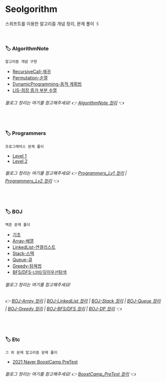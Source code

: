 # Seolgorithm
스위프트를 이용한 알고리즘 개념 정리, 문제 풀이 🖇

</br>

### 🏷 AlgorithmNote
```
알고리즘 개념 구현
```
- [RecursiveCall-재귀](https://github.com/seolhee2750/Seolgorithm/tree/main/AlgorithmNote/RecursiveCall/RecursiveCall)
- [Permutation-순열](https://github.com/seolhee2750/Seolgorithm/tree/main/AlgorithmNote/Permutation/Permutation)
- [DynamicProgramming-동적 계획법](https://github.com/seolhee2750/Seolgorithm/tree/main/AlgorithmNote/DynamicProgramming/DynamicProgramming)
- [LIS-최장 증가 부분 수열](https://github.com/seolhee2750/Seolgorithm/tree/main/AlgorithmNote/LIS/LIS)

###### 블로그 정리는 여기를 참고해주세요! 👉 [AlgorithmNote 정리](https://seolhee2750.tistory.com/category/%F0%9F%93%8D%20Algorithm%20Note/%F0%9F%94%8D%20with%20Swift) 👈

</br>

### 🏷 Programmers
```
프로그래머스 문제 풀이
```
- [Level 1](https://github.com/seolhee2750/Seolgorithm/tree/main/Programmers/Level1/Level1_Programmers)
- [Level 2](https://github.com/seolhee2750/Seolgorithm/tree/main/Programmers/Level2/Level2_Programmers)

###### 블로그 정리는 여기를 참고해주세요! 👉 [Programmers_Lv1 정리](https://seolhee2750.tistory.com/category/%F0%9F%93%8D%20Problem%20Solving%20with%20Swift/%F0%9F%8F%B7%20Programmers%20Lv1) | [Programmers_Lv2 정리](https://seolhee2750.tistory.com/category/%F0%9F%93%8D%20Problem%20Solving%20with%20Swift/%F0%9F%8F%B7%20Programmers%20Lv2) 👈

</br>

### 🏷 BOJ
```
백준 문제 풀이
```
- [기초](https://github.com/seolhee2750/Seolgorithm/tree/main/BOJ/%EA%B8%B0%EC%B4%88)
- [Array-배열](https://github.com/seolhee2750/Seolgorithm/tree/main/BOJ/Array_BOJ/Array_BOJ)
- [LinkedList-연결리스트](https://github.com/seolhee2750/Seolgorithm/tree/main/BOJ/LinkedList_BOJ/LinkedList_BOJ)
- [Stack-스택](https://github.com/seolhee2750/Seolgorithm/tree/main/BOJ/Stack_BOJ/Stack_BOJ)
- [Queue-큐](https://github.com/seolhee2750/Seolgorithm/tree/main/BOJ/Queue_BOJ/Queue_BOJ)
- [Greedy-탐욕법](https://github.com/seolhee2750/Seolgorithm/tree/main/BOJ/Greedy_BOJ/Greedy_BOJ)
- [BFS/DFS-너비/깊이우선탐색](https://github.com/seolhee2750/Seolgorithm/tree/main/BOJ/BFS-DFS_BOJ/BFS-DFS_BOJ)

###### 블로그 정리는 여기를 참고해주세요! 
###### 👉 [BOJ-Array 정리](https://seolhee2750.tistory.com/category/%F0%9F%93%8D%20Problem%20Solving%20with%20Swift/%F0%9F%94%96%20BOJ%20-%20Array) | [BOJ-LinkedList 정리](https://seolhee2750.tistory.com/category/%F0%9F%93%8D%20Problem%20Solving%20with%20Swift/%F0%9F%94%96%20BOJ%20-%20LinkedList) | [BOJ-Stack 정리](https://seolhee2750.tistory.com/category/%F0%9F%93%8D%20Problem%20Solving%20with%20Swift/%F0%9F%94%96%20BOJ%20-%20Stack) | [BOJ-Queue 정리](https://seolhee2750.tistory.com/category/%F0%9F%93%8D%20Problem%20Solving%20with%20Swift/%F0%9F%94%96%20BOJ%20-%20Queue) | [BOJ-Greedy 정리](https://seolhee2750.tistory.com/category/%F0%9F%93%8D%20Problem%20Solving%20with%20Swift/%F0%9F%94%96%20BOJ%20-%20Greedy) | [BOJ-BFS/DFS 정리](https://seolhee2750.tistory.com/category/%F0%9F%93%8D%20Problem%20Solving%20with%20Swift/%F0%9F%94%96%20BOJ%20-%20BFS%2C%20DFS) | [BOJ-DP 정리](https://seolhee2750.tistory.com/category/%F0%9F%93%8D%20Problem%20Solving%20with%20Swift/%F0%9F%94%96%20BOJ%20-%20DP) 👈

</br>

### 🏷 Etc
```
그 외 문제 알고리즘 문제 풀이
```
- [2021 Naver BoostCamp PreTest](https://github.com/seolhee2750/Seolgorithm/tree/main/BoostCampPreTest/BoostCampPreTest)

###### 블로그 정리는 여기를 참고해주세요! 👉 [BoostCamp_PreTest 정리](https://seolhee2750.tistory.com/category/%F0%9F%93%8D%20Problem%20Solving%20with%20Swift/%F0%9F%90%BE%202021%20BoostCamp%20%EC%9E%90%EA%B0%80%EC%A7%84%EB%8B%A8) 👈
